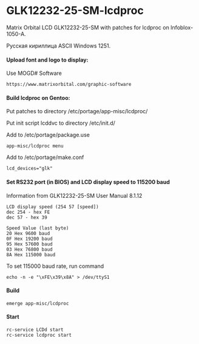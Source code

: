 # GLK12232-25-SM-lcdproc
Matrix Orbital LCD GLK12232-25-SM with patches for lcdproc on Infoblox-1050-A.

Русская кириллица ASCII Windows 1251.

#### Upload font and logo to display:

Use MOGD# Software
```
https://www.matrixorbital.com/graphic-software
```

#### Build lcdproc on Gentoo:

Put patches to directory /etc/portage/app-misc/lcdproc/

Put init script lcddvc to directory /etc/init.d/

Add to /etc/portage/package.use

```
app-misc/lcdproc menu
```

Add to /etc/portage/make.conf

```
lcd_devices="glk"
```

#### Set RS232 port (in BIOS) and LCD display speed to 115200 baud 

Information from GLK12232-25-SM User Manual 8.1.12
```
LCD display speed (254 57 [speed])
dec 254 - hex FE
dec 57 - hex 39

Speed Value (last byte)
20 Hex 9600 baud
0F Hex 19200 baud
95 Hex 57600 baud
03 Hex 76800 baud
8A Hex 115000 baud
```
To set 115000 baud rate, run command
```
echo -n -e "\xFE\x39\x8A" > /dev/ttyS1
```

#### Build
```
emerge app-misc/lcdproc
```

#### Start
```
rc-service LCDd start
rc-service lcdproc start
```
